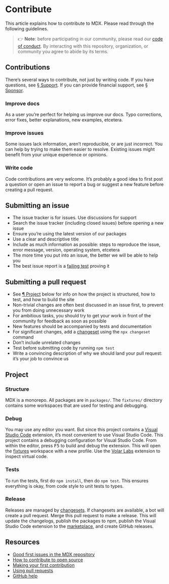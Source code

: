 # Contribute

This article explains how to contribute to MDX.
Please read through the following guidelines.

> 👉 **Note**: before participating in our community, please read our
> [code of conduct][coc].
> By interacting with this repository, organization, or community you agree to
> abide by its terms.

## Contributions

There’s several ways to contribute, not just by writing code.
If you have questions, see [§ Support][support].
If you can provide financial support, see [§ Sponsor][sponsor].

### Improve docs

As a user you’re perfect for helping us improve our docs.
Typo corrections, error fixes, better explanations, new examples, etcetera.

### Improve issues

Some issues lack information, aren’t reproducible, or are just incorrect.
You can help by trying to make them easier to resolve.
Existing issues might benefit from your unique experience or opinions.

### Write code

Code contributions are very welcome.
It’s probably a good idea to first post a question or open an issue to report a
bug or suggest a new feature before creating a pull request.

## Submitting an issue

*   The issue tracker is for issues.
    Use discussions for support
*   Search the issue tracker (including closed issues) before opening a new
    issue
*   Ensure you’re using the latest version of our packages
*   Use a clear and descriptive title
*   Include as much information as possible: steps to reproduce the issue,
    error message, version, operating system, etcetera
*   The more time you put into an issue, the better we will be able to help you
*   The best issue report is a [failing test][unit-test] proving it

## Submitting a pull request

*   See [¶ Project][project] below for info on how the project is structured,
    how to test, and how to build the site
*   Non-trivial changes are often best discussed in an issue first, to prevent
    you from doing unnecessary work
*   For ambitious tasks, you should try to get your work in front of the
    community for feedback as soon as possible
*   New features should be accompanied by tests and documentation
*   For significant changes, add a [changeset][] using the `npx changeset`
    command
*   Don’t include unrelated changes
*   Test before submitting code by running `npm test`
*   Write a convincing description of why we should land your pull request:
    it’s your job to convince us

## Project

### Structure

MDX is a monorepo.
All packages are in `packages/`.
The `fixtures/` directory contains some workspaces that are used for testing
and debugging.

### Debug

You may use any editor you want.
But since this project contains a [Visual Studio Code][vscode] extension, it’s
most convenient to use Visual Studio Code.
This project contains a debugging configuration for Visual Studio Code.
From within the editor, press <kbd>F5</kbd> to build and debug the extension.
This will open the [fixtures](./fixtures/fixtures.code-workspace) workspace with
a new profile.
Use the [Volar Labs][] extension to inspect virtual code.

### Tests

To run the tests, first do `npm install`, then do `npm test`.
This ensures everything is okay, from code style to unit tests to types.

### Release

Releases are managed by [changesets][changeset].
If changesets are available, a bot will create a pull request.
Merge this pull request to make a release.
This will update the changelogs, publish the packages to npm, publish the Visual
Studio Code extension to the [marketplace][], and create GitHub releases.

## Resources

*   [Good first issues in the MDX repository](https://github.com/mdx-js/mdx-analyzer/labels/good%20first%20issue%20👋)
*   [How to contribute to open source](https://opensource.guide/how-to-contribute/)
*   [Making your first contribution](https://medium.com/@vadimdemedes/making-your-first-contribution-de6576ddb190)
*   [Using pull requests](https://help.github.com/articles/about-pull-requests/)
*   [GitHub help](https://help.github.com)

[changeset]: ./.changeset/README.md

[coc]: https://github.com/mdx-js/.github/blob/main/code-of-conduct.md

[marketplace]: https://marketplace.visualstudio.com/items?itemName=unifiedjs.vscode-mdx

[project]: #project

[sponsor]: /community/sponsor/

[support]: /community/support/

[unit-test]: https://twitter.com/sindresorhus/status/579306280495357953

[volar labs]: https://marketplace.visualstudio.com/items?itemName=johnsoncodehk.volarjs-labs

[vscode]: https://code.visualstudio.com
